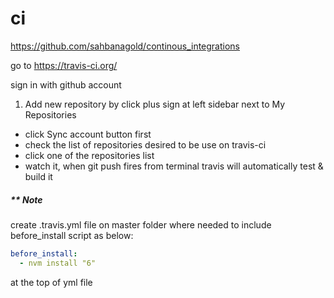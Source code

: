 # ci
https://github.com/sahbanagold/continous_integrations

go to https://travis-ci.org/

sign in with github account

1. Add new repository by click plus sign at left sidebar next to My Repositories

- click Sync account button first
- check the list of repositories desired to be use on travis-ci
- click one of the repositories list
- watch it,  when git push fires from terminal travis will automatically test & build it


##### ** Note
create .travis.yml file on master folder where needed to include before_install script as below:

```yml
before_install:
  - nvm install "6"
```
at the top of yml file

